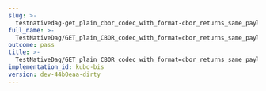 ```yaml
---
slug: >-
  testnativedag-get_plain_cbor_codec_with_format-cbor_returns_same_payload_as_format-dag-cbor_but_with_plain_content-type
full_name: >-
  TestNativeDag/GET_plain_CBOR_codec_with_format=cbor_returns_same_payload_as_format=dag-cbor_but_with_plain_Content-Type
outcome: pass
title: >-
  TestNativeDag/GET_plain_CBOR_codec_with_format=cbor_returns_same_payload_as_format=dag-cbor_but_with_plain_Content-Type
implementation_id: kubo-bis
version: dev-44b0eaa-dirty
---
```


